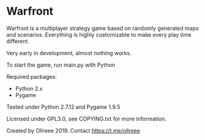 # Warfront
Warfront is a multiplayer strategy game based on randomly generated maps and scenarios.
Everything is highly customizable to make every play time different.

Very early in development, almost nothing works. 

To start the game, run main.py with Python

Required packages:
- Python 2.x
- Pygame

Tested under Python 2.7.12 and Pygame 1.9.5

Licensed under GPL3.0, see COPYING.txt for more information.

Created by Ollreee 2019.
Contact https://t.me/ollreee
